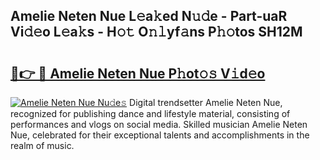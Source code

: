 ## Amelie Neten Nue L𝚎a𝚔ed N𝚞𝚍e - Part-uaR Vi𝚍𝚎o L𝚎a𝚔s - H𝚘𝚝 O𝚗𝚕yf𝚊ns P𝚑𝚘tos SH12M

# <h2><a href="http://kf7n8v.oniu.top/?m=Amelie+Neten+Nue">🔗👉 🔴 Amelie Neten Nue P𝚑ot𝚘𝚜 V𝚒d𝚎o</a></h2>

[![Amelie Neten Nue Nu𝚍e𝚜](https://i.imgur.com/0qMVB7G.gif)](http://kf7n8v.oniu.top/?m=Amelie+Neten+Nue)
Digital trendsetter Amelie Neten Nue, recognized for publishing dance and lifestyle material, consisting of performances and vlogs on social media. Skilled musician Amelie Neten Nue, celebrated for their exceptional talents and accomplishments in the realm of music.  
